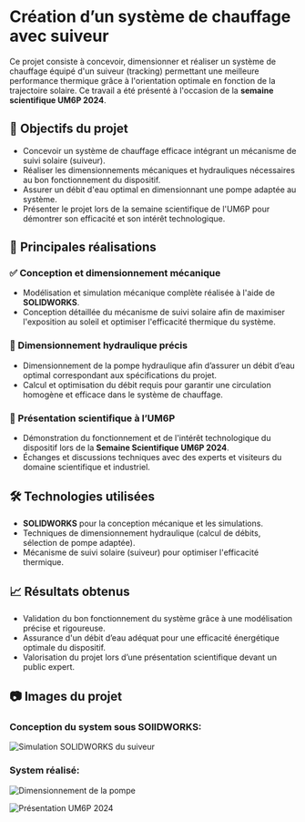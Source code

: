 # Création d’un système de chauffage avec suiveur

Ce projet consiste à concevoir, dimensionner et réaliser un système de chauffage équipé d'un suiveur (tracking) permettant une meilleure performance thermique grâce à l'orientation optimale en fonction de la trajectoire solaire. Ce travail a été présenté à l'occasion de la **semaine scientifique UM6P 2024**.

## 📌 Objectifs du projet

- Concevoir un système de chauffage efficace intégrant un mécanisme de suivi solaire (suiveur).
- Réaliser les dimensionnements mécaniques et hydrauliques nécessaires au bon fonctionnement du dispositif.
- Assurer un débit d'eau optimal en dimensionnant une pompe adaptée au système.
- Présenter le projet lors de la semaine scientifique de l'UM6P pour démontrer son efficacité et son intérêt technologique.

## 🚀 Principales réalisations

### ✅ Conception et dimensionnement mécanique
- Modélisation et simulation mécanique complète réalisée à l'aide de **SOLIDWORKS**.
- Conception détaillée du mécanisme de suivi solaire afin de maximiser l'exposition au soleil et optimiser l'efficacité thermique du système.

### 🔧 Dimensionnement hydraulique précis
- Dimensionnement de la pompe hydraulique afin d’assurer un débit d’eau optimal correspondant aux spécifications du projet.
- Calcul et optimisation du débit requis pour garantir une circulation homogène et efficace dans le système de chauffage.

### 📢 Présentation scientifique à l’UM6P
- Démonstration du fonctionnement et de l'intérêt technologique du dispositif lors de la **Semaine Scientifique UM6P 2024**.
- Échanges et discussions techniques avec des experts et visiteurs du domaine scientifique et industriel.

## 🛠 Technologies utilisées

- **SOLIDWORKS** pour la conception mécanique et les simulations.
- Techniques de dimensionnement hydraulique (calcul de débits, sélection de pompe adaptée).
- Mécanisme de suivi solaire (suiveur) pour optimiser l'efficacité thermique.

## 📈 Résultats obtenus

- Validation du bon fonctionnement du système grâce à une modélisation précise et rigoureuse.
- Assurance d'un débit d’eau adéquat pour une efficacité énergétique optimale du dispositif.
- Valorisation du projet lors d’une présentation scientifique devant un public expert.

## 📷 Images du projet
### Conception du system sous SOlIDWORKS:
![Simulation SOLIDWORKS du suiveur](images/simulation_suiveur.png)
### System réalisé:
![Dimensionnement de la pompe](images/dimensionnement_pompe.png)

![Présentation UM6P 2024](images/presentation_um6p.png)
